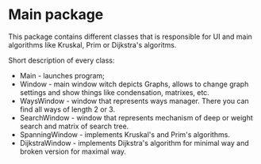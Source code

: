 # Main package

This package contains different classes that is responsible for UI and main algorithms
like Kruskal, Prim or Dijkstra's algoritms.

Short description of every class:

* Main - launches program;
* Window - main window witch depicts Graphs, allows to change graph settings and
show things like condensation, matrixes, etc.
* WaysWindow - window that represents ways manager. There you can find all ways of length 2 or 3.
* SearchWindow - window that represents mechanism of deep or weight search and matrix of search tree.
* SpanningWindow - implements Kruskal's and Prim's algorithms.
* DijkstraWindow - implements Dijkstra's algorithm for minimal way and broken version for maximal way.